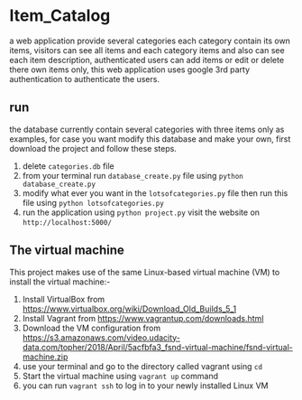 # Item_Catalog
a web application provide several categories each category contain its own items,
visitors can see all items and each category items and also can see each item description,
authenticated users can add items or edit or delete there own items only,
this web application uses google 3rd party authentication to authenticate the users.


## run
the database currently contain several categories with three items only as examples,
for case you want modify this database and make your own, first download the project and follow these steps.
   1. delete `categories.db` file
   2. from your terminal run `database_create.py` file using `python database_create.py`
   3. modify what ever you want in the `lotsofcategories.py` file then run this file using `python lotsofcategories.py`
   4. run the application using `python project.py` visit the website on `http://localhost:5000/`
   

## The virtual machine
  This project makes use of the same Linux-based virtual machine (VM) to install the virtual machine:-
  1. Install VirtualBox from https://www.virtualbox.org/wiki/Download_Old_Builds_5_1
  2. Install Vagrant from https://www.vagrantup.com/downloads.html
  3. Download the VM configuration from https://s3.amazonaws.com/video.udacity-data.com/topher/2018/April/5acfbfa3_fsnd-virtual-machine/fsnd-virtual-machine.zip
  4. use your terminal and go to the directory called vagrant using `cd`
  5. Start the virtual machine using `vagrant up` command
  6. you can run `vagrant ssh` to log in to your newly installed Linux VM
